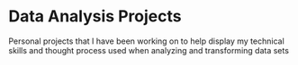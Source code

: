 # Data Analysis Projects
Personal projects that I have been working on to help display my technical skills and thought process used when analyzing and transforming data sets
